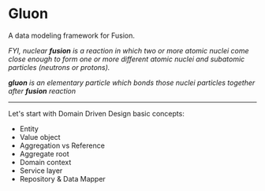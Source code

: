 # Gluon

A data modeling framework for Fusion.

*FYI, nuclear **fusion** is a reaction in which two or more atomic nuclei come close enough to form one or 
more different atomic nuclei and subatomic particles (neutrons or protons).*

***gluon** is an elementary particle which bonds those nuclei particles together after **fusion** reaction*

---

Let's start with Domain Driven Design basic concepts:


- Entity
- Value object
- Aggregation vs Reference
- Aggregate root
- Domain context
- Service layer
- Repository & Data Mapper


